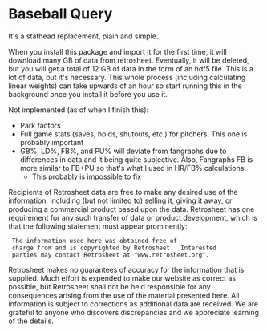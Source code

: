 # Baseball Query

It's a stathead replacement, plain and simple.

When you install this package and import it for the first time, it will download many GB of data from retrosheet. Eventually, it will be deleted, but you will get a total of 12 GB of data in the form of an hdf5 file. This is a lot of data, but it's necessary. This whole process (including calculating linear weights) can take upwards of an hour so start running this in the background once you install it before you use it.

Not implemented (as of when I finish this):
- Park factors
- Full game stats (saves, holds, shutouts, etc.) for pitchers. This one is probably important
- GB%, LD%, FB%, and PU% will deviate from fangraphs due to differences in data and it being quite subjective. Also, Fangraphs FB is more similar to FB+PU so that's what I used in HR/FB% calculations.
    - This probably is impossible to fix


Recipients of Retrosheet data are free to make any desired use of
the information, including (but not limited to) selling it,
giving it away, or producing a commercial product based upon the
data.  Retrosheet has one requirement for any such transfer of
data or product development, which is that the following
statement must appear prominently:

     The information used here was obtained free of
     charge from and is copyrighted by Retrosheet.  Interested
     parties may contact Retrosheet at "www.retrosheet.org".

Retrosheet makes no guarantees of accuracy for the information 
that is supplied. Much effort is expended to make our website 
as correct as possible, but Retrosheet shall not be held 
responsible for any consequences arising from the use of the 
material presented here. All information is subject to corrections 
as additional data are received. We are grateful to anyone who
discovers discrepancies and we appreciate learning of the details.
